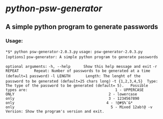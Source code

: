 # *python-psw-generator*
## A simple python program to generate passwords

### Usage:
`*$* python psw-generator-2.0.3.py`
`usage: psw-generator-2.0.3.py [options]`
`psw-generator: A simple python program to generate passwords`

`optional arguments:`
  `-h, --help      Show this help message and exit`
  `-r REPEAT       Repeat: Number of passwords to be generated at a time
  					(default=1 password)`
  `-l LENGTH       Length: The lenght of the password to be generated
					(default=25 chars long)`
  `-t {1,2,3,4,5}  Type: The type of the password to be generated (default= 5).
                    Possible types are:                                  
                       1 - UPPERCASE ONLY                                     
                       2 - lowercase only                                     
                       3 - 1234567890 only                                    
                       4 - !@#$%¨&* only                                      
                       5 - Mixed 12ab!@
  -v              Version: Show the program's version and exit.`
  